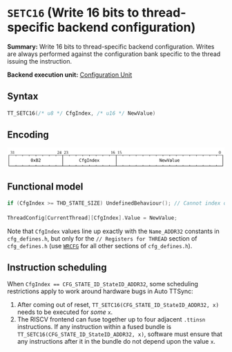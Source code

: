 # `SETC16` (Write 16 bits to thread-specific backend configuration)

**Summary:** Write 16 bits to thread-specific backend configuration. Writes are always performed against the configuration bank specific to the thread issuing the instruction.

**Backend execution unit:** [Configuration Unit](ConfigurationUnit.md)

## Syntax

```c
TT_SETC16(/* u8 */ CfgIndex, /* u16 */ NewValue)
```

## Encoding

![](../../../Diagrams/Out/Bits32_SETC16.svg)

## Functional model

```c
if (CfgIndex >= THD_STATE_SIZE) UndefinedBehaviour(); // Cannot index out of bounds.

ThreadConfig[CurrentThread][CfgIndex].Value = NewValue;
```

Note that `CfgIndex` values line up exactly with the `Name_ADDR32` constants in `cfg_defines.h`, but only for the `// Registers for THREAD` section of `cfg_defines.h` (use [`WRCFG`](WRCFG.md) for all other sections of `cfg_defines.h`).

## Instruction scheduling

When `CfgIndex == CFG_STATE_ID_StateID_ADDR32`, some scheduling restrictions apply to work around hardware bugs in Auto TTSync:
1. After coming out of reset, `TT_SETC16(CFG_STATE_ID_StateID_ADDR32, x)` needs to be executed for _some_ `x`.
2. The RISCV frontend can fuse together up to four adjacent `.ttinsn` instructions. If any instruction within a fused bundle is `TT_SETC16(CFG_STATE_ID_StateID_ADDR32, x)`, software must ensure that any instructions after it in the bundle do not depend upon the value `x`.

